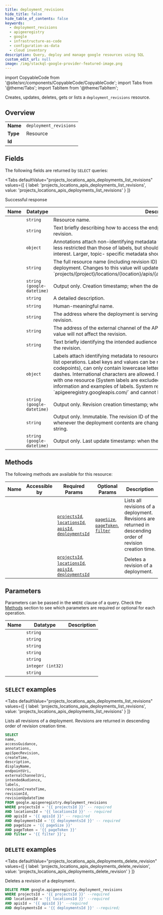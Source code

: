 ```yaml
--- 
title: deployment_revisions
hide_title: false
hide_table_of_contents: false
keywords:
  - deployment_revisions
  - apigeeregistry
  - google
  - infrastructure-as-code
  - configuration-as-data
  - cloud inventory
description: Query, deploy and manage google resources using SQL
custom_edit_url: null
image: /img/stackql-google-provider-featured-image.png
---
```


import CopyableCode from '@site/src/components/CopyableCode/CopyableCode';
import Tabs from '@theme/Tabs';
import TabItem from '@theme/TabItem';

Creates, updates, deletes, gets or lists a <code>deployment_revisions</code> resource.

## Overview
<table><tbody>
<tr><td><b>Name</b></td><td><code>deployment_revisions</code></td></tr>
<tr><td><b>Type</b></td><td>Resource</td></tr>
<tr><td><b>Id</b></td><td><CopyableCode code="google.apigeeregistry.deployment_revisions" /></td></tr>
</tbody></table>

## Fields

The following fields are returned by `SELECT` queries:

<Tabs
    defaultValue="projects_locations_apis_deployments_list_revisions"
    values={[
        { label: 'projects_locations_apis_deployments_list_revisions', value: 'projects_locations_apis_deployments_list_revisions' }
    ]}
>
<TabItem value="projects_locations_apis_deployments_list_revisions">

Successful response

<table>
<thead>
    <tr>
    <th>Name</th>
    <th>Datatype</th>
    <th>Description</th>
    </tr>
</thead>
<tbody>
<tr>
    <td><CopyableCode code="name" /></td>
    <td><code>string</code></td>
    <td>Resource name.</td>
</tr>
<tr>
    <td><CopyableCode code="accessGuidance" /></td>
    <td><code>string</code></td>
    <td>Text briefly describing how to access the endpoint. Changes to this value will not affect the revision.</td>
</tr>
<tr>
    <td><CopyableCode code="annotations" /></td>
    <td><code>object</code></td>
    <td>Annotations attach non-identifying metadata to resources. Annotation keys and values are less restricted than those of labels, but should be generally used for small values of broad interest. Larger, topic- specific metadata should be stored in Artifacts.</td>
</tr>
<tr>
    <td><CopyableCode code="apiSpecRevision" /></td>
    <td><code>string</code></td>
    <td>The full resource name (including revision ID) of the spec of the API being served by the deployment. Changes to this value will update the revision. Format: `projects/&#123;project&#125;/locations/&#123;location&#125;/apis/&#123;api&#125;/versions/&#123;version&#125;/specs/&#123;spec@revision&#125;`</td>
</tr>
<tr>
    <td><CopyableCode code="createTime" /></td>
    <td><code>string (google-datetime)</code></td>
    <td>Output only. Creation timestamp; when the deployment resource was created.</td>
</tr>
<tr>
    <td><CopyableCode code="description" /></td>
    <td><code>string</code></td>
    <td>A detailed description.</td>
</tr>
<tr>
    <td><CopyableCode code="displayName" /></td>
    <td><code>string</code></td>
    <td>Human-meaningful name.</td>
</tr>
<tr>
    <td><CopyableCode code="endpointUri" /></td>
    <td><code>string</code></td>
    <td>The address where the deployment is serving. Changes to this value will update the revision.</td>
</tr>
<tr>
    <td><CopyableCode code="externalChannelUri" /></td>
    <td><code>string</code></td>
    <td>The address of the external channel of the API (e.g., the Developer Portal). Changes to this value will not affect the revision.</td>
</tr>
<tr>
    <td><CopyableCode code="intendedAudience" /></td>
    <td><code>string</code></td>
    <td>Text briefly identifying the intended audience of the API. Changes to this value will not affect the revision.</td>
</tr>
<tr>
    <td><CopyableCode code="labels" /></td>
    <td><code>object</code></td>
    <td>Labels attach identifying metadata to resources. Identifying metadata can be used to filter list operations. Label keys and values can be no longer than 64 characters (Unicode codepoints), can only contain lowercase letters, numeric characters, underscores and dashes. International characters are allowed. No more than 64 user labels can be associated with one resource (System labels are excluded). See https://goo.gl/xmQnxf for more information and examples of labels. System reserved label keys are prefixed with `apigeeregistry.googleapis.com/` and cannot be changed.</td>
</tr>
<tr>
    <td><CopyableCode code="revisionCreateTime" /></td>
    <td><code>string (google-datetime)</code></td>
    <td>Output only. Revision creation timestamp; when the represented revision was created.</td>
</tr>
<tr>
    <td><CopyableCode code="revisionId" /></td>
    <td><code>string</code></td>
    <td>Output only. Immutable. The revision ID of the deployment. A new revision is committed whenever the deployment contents are changed. The format is an 8-character hexadecimal string.</td>
</tr>
<tr>
    <td><CopyableCode code="revisionUpdateTime" /></td>
    <td><code>string (google-datetime)</code></td>
    <td>Output only. Last update timestamp: when the represented revision was last modified.</td>
</tr>
</tbody>
</table>
</TabItem>
</Tabs>

## Methods

The following methods are available for this resource:

<table>
<thead>
    <tr>
    <th>Name</th>
    <th>Accessible by</th>
    <th>Required Params</th>
    <th>Optional Params</th>
    <th>Description</th>
    </tr>
</thead>
<tbody>
<tr>
    <td><a href="#projects_locations_apis_deployments_list_revisions"><CopyableCode code="projects_locations_apis_deployments_list_revisions" /></a></td>
    <td><CopyableCode code="select" /></td>
    <td><a href="#parameter-projectsId"><code>projectsId</code></a>, <a href="#parameter-locationsId"><code>locationsId</code></a>, <a href="#parameter-apisId"><code>apisId</code></a>, <a href="#parameter-deploymentsId"><code>deploymentsId</code></a></td>
    <td><a href="#parameter-pageSize"><code>pageSize</code></a>, <a href="#parameter-pageToken"><code>pageToken</code></a>, <a href="#parameter-filter"><code>filter</code></a></td>
    <td>Lists all revisions of a deployment. Revisions are returned in descending order of revision creation time.</td>
</tr>
<tr>
    <td><a href="#projects_locations_apis_deployments_delete_revision"><CopyableCode code="projects_locations_apis_deployments_delete_revision" /></a></td>
    <td><CopyableCode code="delete" /></td>
    <td><a href="#parameter-projectsId"><code>projectsId</code></a>, <a href="#parameter-locationsId"><code>locationsId</code></a>, <a href="#parameter-apisId"><code>apisId</code></a>, <a href="#parameter-deploymentsId"><code>deploymentsId</code></a></td>
    <td></td>
    <td>Deletes a revision of a deployment.</td>
</tr>
</tbody>
</table>

## Parameters

Parameters can be passed in the `WHERE` clause of a query. Check the [Methods](#methods) section to see which parameters are required or optional for each operation.

<table>
<thead>
    <tr>
    <th>Name</th>
    <th>Datatype</th>
    <th>Description</th>
    </tr>
</thead>
<tbody>
<tr id="parameter-apisId">
    <td><CopyableCode code="apisId" /></td>
    <td><code>string</code></td>
    <td></td>
</tr>
<tr id="parameter-deploymentsId">
    <td><CopyableCode code="deploymentsId" /></td>
    <td><code>string</code></td>
    <td></td>
</tr>
<tr id="parameter-locationsId">
    <td><CopyableCode code="locationsId" /></td>
    <td><code>string</code></td>
    <td></td>
</tr>
<tr id="parameter-projectsId">
    <td><CopyableCode code="projectsId" /></td>
    <td><code>string</code></td>
    <td></td>
</tr>
<tr id="parameter-filter">
    <td><CopyableCode code="filter" /></td>
    <td><code>string</code></td>
    <td></td>
</tr>
<tr id="parameter-pageSize">
    <td><CopyableCode code="pageSize" /></td>
    <td><code>integer (int32)</code></td>
    <td></td>
</tr>
<tr id="parameter-pageToken">
    <td><CopyableCode code="pageToken" /></td>
    <td><code>string</code></td>
    <td></td>
</tr>
</tbody>
</table>

## `SELECT` examples

<Tabs
    defaultValue="projects_locations_apis_deployments_list_revisions"
    values={[
        { label: 'projects_locations_apis_deployments_list_revisions', value: 'projects_locations_apis_deployments_list_revisions' }
    ]}
>
<TabItem value="projects_locations_apis_deployments_list_revisions">

Lists all revisions of a deployment. Revisions are returned in descending order of revision creation time.

```sql
SELECT
name,
accessGuidance,
annotations,
apiSpecRevision,
createTime,
description,
displayName,
endpointUri,
externalChannelUri,
intendedAudience,
labels,
revisionCreateTime,
revisionId,
revisionUpdateTime
FROM google.apigeeregistry.deployment_revisions
WHERE projectsId = '{{ projectsId }}' -- required
AND locationsId = '{{ locationsId }}' -- required
AND apisId = '{{ apisId }}' -- required
AND deploymentsId = '{{ deploymentsId }}' -- required
AND pageSize = '{{ pageSize }}'
AND pageToken = '{{ pageToken }}'
AND filter = '{{ filter }}';
```
</TabItem>
</Tabs>


## `DELETE` examples

<Tabs
    defaultValue="projects_locations_apis_deployments_delete_revision"
    values={[
        { label: 'projects_locations_apis_deployments_delete_revision', value: 'projects_locations_apis_deployments_delete_revision' }
    ]}
>
<TabItem value="projects_locations_apis_deployments_delete_revision">

Deletes a revision of a deployment.

```sql
DELETE FROM google.apigeeregistry.deployment_revisions
WHERE projectsId = '{{ projectsId }}' --required
AND locationsId = '{{ locationsId }}' --required
AND apisId = '{{ apisId }}' --required
AND deploymentsId = '{{ deploymentsId }}' --required;
```
</TabItem>
</Tabs>

